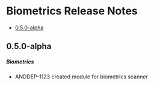 # Biometrics Release Notes

- [0.5.0-alpha](#050-alpha)

## 0.5.0-alpha
##### Biometrics
* ANDDEP-1123 created module for biometrics scanner